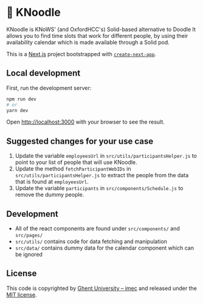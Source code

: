 # 🍜 KNoodle

KNoodle is KNoWS' (and OxfordHCC's) Solid-based alternative to Doodle It allows you to find time slots that work for different people,
by using their availability calendar which is made available through a Solid pod.

This is a [Next.js](https://nextjs.org/) project bootstrapped with [`create-next-app`](https://github.com/vercel/next.js/tree/canary/packages/create-next-app).

## Local development

First, run the development server:

```bash
npm run dev
# or
yarn dev
```

Open [http://localhost:3000](http://localhost:3000) with your browser to see the result.

## Suggested changes for your use case

1. Update the variable `employeesUrl` in `src/utils/participantsHelper.js` to point to your list of people that will use KNoodle.
2. Update the method `fetchParticipantWebIDs` in `src/utils/participantsHelper.js` to extract the people from the data that is found at `employeesUrl`.
3. Update the variable `participants` in `src/components/Schedule.js` to remove the dummy people.

## Development

- All of the react components are found under `src/components/` and `src/pages/`
- `src/utils/` contains code for data fetching and manipulation
- `src/data/` contains dummy data for the calendar component which can be ignored

## License

This code is copyrighted by [Ghent University – imec](http://idlab.ugent.be/) and released under the [MIT license](http://opensource.org/licenses/MIT).
